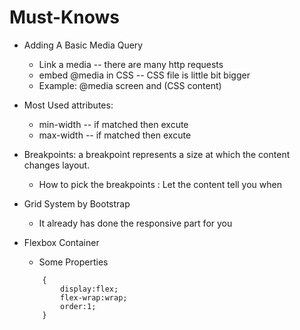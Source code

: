 # Must-Knows

* Adding A Basic Media Query
    * Link a media -- there are many http requests
    * embed @media in CSS -- CSS file is little bit bigger
    * Example: @media screen and \(CSS content\)

* Most Used attributes:
    * min-width -- if matched then excute
    * max-width -- if matched then excute

* Breakpoints: a breakpoint represents a size at which the content changes layout.
    * How to pick the breakpoints : Let the content tell you when

* Grid System by Bootstrap
    * It already has done the responsive part for you

* Flexbox Container
    * Some Properties
    ```
        {
            display:flex;
            flex-wrap:wrap;
            order:1;
        }
    ```
